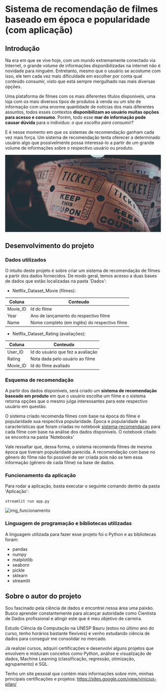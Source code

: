 # Sistema de recomendação de filmes baseado em época e popularidade (com aplicação)

## Introdução
Na era em que se vive hoje, com um mundo extremamente conectado via Internet, o grande volume de informações disponibilizadas na internet não é novidade para ninguém. Entretanto, mesmo que o usuário se acostume com isso, ele tem cada vez mais dificuldade em escolher por conta qual conteúdo consumir, visto que está sempre mergulhado nas mais diversas opções.

Uma plataforma de filmes com os mais diferentes títulos disponíveis, uma loja com os mais diversos tipos de produtos à venda ou um site de informação com uma enorme quantidade de notícias dos mais diferentes assuntos, todos esses contextos **disponibilizam ao usuário muitas opções para acesso e consumo**. Porém, todo esse **mar de informação pode causar dúvida** para o indivíduo: *o que escolho para consumir?*

E é nesse momento em que os sistemas de recomendação ganham cada vez mais força. Um sistema de recomendação tenta oferecer a determinado usuário algo que possivelmente possa interessá-lo a partir de um grande volume de informações sobre o respectivo usuário ou produto.

![img_intro](Imagens/img_intro.jpg)


## Desenvolvimento do projeto

### Dados utilizados

O intuito deste projeto é sobre criar um sistema de recomendação de filmes a partir dos dados fornecidos. De modo geral, temos acesso a duas bases de dados que estão localizadas na pasta 'Dados':


- Netflix_Dataset_Movie (filmes):

Coluna | Conteudo
-------|---------
Movie_ID | Id do filme
Year | Ano de lançamento do respectivo filme
Name |Nome completo (em inglês) do respectivo filme
    
    
- Netflix_Dataset_Rating (avaliações):

Coluna | Conteudo
-------|---------
User_ID | Id do usuário que fez a avaliação
Rating | Nota dada pelo usuário ao filme
Movie_ID | Id do filme avaliado



### Esquema de recomendação

A partir dos dados disponíveis, será criado um **sistema de recomendação baseado em produto** em que o usuário escolhe um filme e o sistema retorna opções que o mesmo julga interessantes para este respectivo usuário em questão.

O sistema criado recomenda filmes com base na época do filme e popularidade sua respectiva popularidade. Época e popularidade são características que foram criadas no notebook [sistema-recomendacao](https://github.com/ViniPilan/recomm-system/blob/master/Notebooks/sistema-recomendacao.ipynb) para cada filme com base na análise dos dados disponíveis. O notebook citado se encontra na pasta 'Notebooks'

Vale ressaltar que, dessa forma, o sistema recomenda filmes de mesma época que tiveram popularidade parecida. A recomendação com base no gênero do filme não foi possível de ser criada pois não se tem essa informação (gênero de cada filme) na base de dados.



### Funcionamento da aplicação

Para rodar a aplicação, basta executar o seguinte comando dentro da pasta 'Aplicação':

```streamlit run app.py```

![img_funcionamento](Imagens/img_funcionamento.png)



### Linguagem de programação e bibliotecas utilizadas

A linguagem utilizada para fazer esse projeto foi o Python e as bibliotecas foram:
- pandas
- numpy
- matplotlib
- seaborn
- pickle
- sklearn
- streamlit



## Sobre o autor do projeto

Sou fascinado pela ciência de dados e encontrei nessa área uma paixão. Busco aprender constantemente 
para alcançar autoridade como Cientista de Dados profissional e atingir este que é meu objetivo de carreira.

Estudo Ciência da Computação na UNESP Bauru (estou no último ano do curso, tenho horários bastante 
flexíveis) e venho estudando ciência de dados para conseguir me consolidar no mercado.

Já realizei cursos, adquiri certificações e desenvolvi alguns projetos que envolvem e misturam conceitos como Python, análise e visualização de dados, Machine Learning (classificação, regressão, otimização, 
agrupamento) e SQL.

Tenho um site pessoal que contém mais informações sobre mim, minhas principais certificações e projetos:
https://sites.google.com/view/vinicius-pilan/
